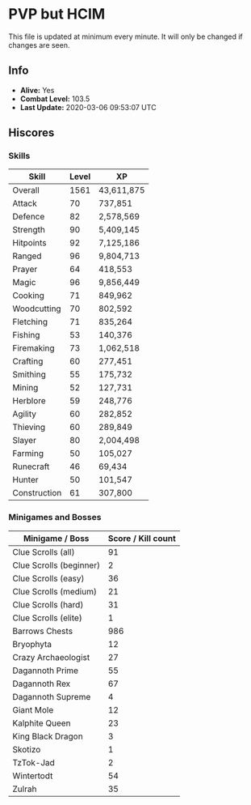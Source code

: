 # PVP but HCIM

This file is updated at minimum every minute. It will only be changed if changes are seen.

## Info

 - **Alive:** Yes
 - **Combat Level:** 103.5
 - **Last Update:** 2020-03-06 09:53:07 UTC

## Hiscores

### Skills

| Skill | Level | XP |
|--|--|--|
| Overall | 1561 | 43,611,875 |
| Attack | 70 | 737,851 |
| Defence | 82 | 2,578,569 |
| Strength | 90 | 5,409,145 |
| Hitpoints | 92 | 7,125,186 |
| Ranged | 96 | 9,804,713 |
| Prayer | 64 | 418,553 |
| Magic | 96 | 9,856,449 |
| Cooking | 71 | 849,962 |
| Woodcutting | 70 | 802,592 |
| Fletching | 71 | 835,264 |
| Fishing | 53 | 140,376 |
| Firemaking | 73 | 1,062,518 |
| Crafting | 60 | 277,451 |
| Smithing | 55 | 175,732 |
| Mining | 52 | 127,731 |
| Herblore | 59 | 248,776 |
| Agility | 60 | 282,852 |
| Thieving | 60 | 289,849 |
| Slayer | 80 | 2,004,498 |
| Farming | 50 | 105,027 |
| Runecraft | 46 | 69,434 |
| Hunter | 50 | 101,547 |
| Construction | 61 | 307,800 |

### Minigames and Bosses

| Minigame / Boss | Score / Kill count |
|--|--|
| Clue Scrolls (all) | 91 |
| Clue Scrolls (beginner) | 2 |
| Clue Scrolls (easy) | 36 |
| Clue Scrolls (medium) | 21 |
| Clue Scrolls (hard) | 31 |
| Clue Scrolls (elite) | 1 |
| Barrows Chests | 986 |
| Bryophyta | 12 |
| Crazy Archaeologist | 27 |
| Dagannoth Prime | 55 |
| Dagannoth Rex | 67 |
| Dagannoth Supreme | 4 |
| Giant Mole | 12 |
| Kalphite Queen | 23 |
| King Black Dragon | 3 |
| Skotizo | 1 |
| TzTok-Jad | 2 |
| Wintertodt | 54 |
| Zulrah | 35 |
